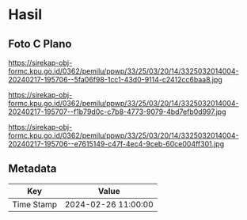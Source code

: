 # Hasil

## Foto C Plano

https://sirekap-obj-formc.kpu.go.id/0362/pemilu/ppwp/33/25/03/20/14/3325032014004-20240217-195706--5fa06f98-1cc1-43d0-9114-c2412cc6baa8.jpg

https://sirekap-obj-formc.kpu.go.id/0362/pemilu/ppwp/33/25/03/20/14/3325032014004-20240217-195707--f1b79d0c-c7b8-4773-9079-4bd7efb0d997.jpg

https://sirekap-obj-formc.kpu.go.id/0362/pemilu/ppwp/33/25/03/20/14/3325032014004-20240217-195706--e7615149-c47f-4ec4-9ceb-60ce004ff301.jpg


## Metadata

| Key        | Value               |
| ---------- | ------------------- |
| Time Stamp | 2024-02-26 11:00:00 |



